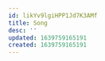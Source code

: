 ```yaml
---
id: likYv9lgiHPP1Jd7K3AMf
title: Song
desc: ''
updated: 1639759165191
created: 1639759165191
---
```


